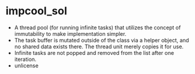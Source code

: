 # impcool_sol

 * A thread pool (for running infinite tasks) that utilizes the concept of immutability to make implementation simpler. 
 * The task buffer is mutated outside of the class via a helper object, and no shared data exists there. The thread unit merely copies it for use.
 * Infinite tasks are not popped and removed from the list after one iteration.
 * unlicense 
